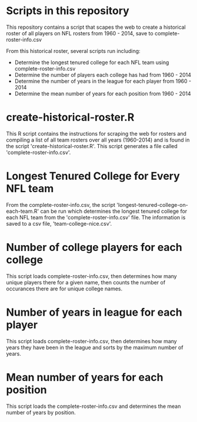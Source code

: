 Scripts in this repository
=========================
This repository contains a script that scapes the web to create a historical roster of all players on NFL rosters from 1960 - 2014, save to complete-roster-info.csv

From this historical roster, several scripts run including:
 * Determine the longest tenured college for each NFL team using complete-roster-info.csv
 * Determine the number of players each college has had from 1960 - 2014
 * Determine the number of years in the league for each player from 1960 - 2014
 * Determine the mean number of years for each position from 1960 - 2014

create-historical-roster.R
==========================
This R script contains the instructions for scraping the web for rosters and compiling a list of all team rosters over all years (1960-2014) and is found in the script
'create-historical-roster.R'. This script generates a file called 'complete-roster-info.csv'. 


Longest Tenured College for Every NFL team
==========================================
From the complete-roster-info.csv, the script 'longest-tenured-college-on-each-team.R' can be run which determines the longest tenured college for each NFL team
from the 'complete-roster-info.csv' file. The information is saved to a csv file, 'team-college-nice.csv'.


Number of college players for each college
==========================================
This script loads complete-roster-info.csv, then determines how many unique players there for a given name, then counts the number of occurances there are for unique college names.


Number of years in league for each player
=========================================
This script loads complete-roster-info.csv, then determines how many years they have been in the league and sorts by the maximum number of years.


Mean number of years for each position
======================================
This script loads the complete-roster-info.csv and determines the mean number of years by position.
